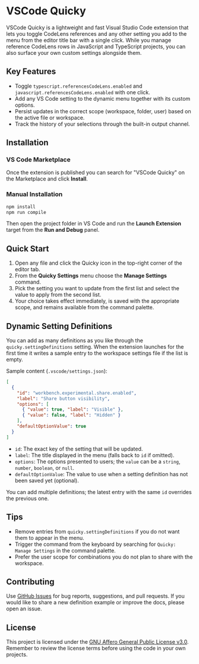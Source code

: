 # VSCode Quicky

VSCode Quicky is a lightweight and fast Visual Studio Code extension that lets you toggle CodeLens references and any other setting you add to the menu from the editor title bar with a single click. While you manage reference CodeLens rows in JavaScript and TypeScript projects, you can also surface your own custom settings alongside them.

## Key Features

- Toggle `typescript.referencesCodeLens.enabled` and `javascript.referencesCodeLens.enabled` with one click.
- Add any VS Code setting to the dynamic menu together with its custom options.
- Persist updates in the correct scope (workspace, folder, user) based on the active file or workspace.
- Track the history of your selections through the built-in output channel.

## Installation
### VS Code Marketplace
Once the extension is published you can search for "VSCode Quicky" on the Marketplace and click **Install**.

### Manual Installation
```bash
npm install
npm run compile
```

Then open the project folder in VS Code and run the **Launch Extension** target from the **Run and Debug** panel.

## Quick Start
1. Open any file and click the Quicky icon in the top-right corner of the editor tab.
2. From the **Quicky Settings** menu choose the **Manage Settings** command.
3. Pick the setting you want to update from the first list and select the value to apply from the second list.
4. Your choice takes effect immediately, is saved with the appropriate scope, and remains available from the command palette.

## Dynamic Setting Definitions
You can add as many definitions as you like through the `quicky.settingDefinitions` setting. When the extension launches for the first time it writes a sample entry to the workspace settings file if the list is empty.

Sample content (`.vscode/settings.json`):

```json
[
  {
    "id": "workbench.experimental.share.enabled",
    "label": "Share button visibility",
    "options": [
      { "value": true, "label": "Visible" },
      { "value": false, "label": "Hidden" }
    ],
    "defaultOptionValue": true
  }
]
```

- `id`: The exact key of the setting that will be updated.
- `label`: The title displayed in the menu (falls back to `id` if omitted).
- `options`: The options presented to users; the `value` can be a `string`, `number`, `boolean`, or `null`.
- `defaultOptionValue`: The value to use when a setting definition has not been saved yet (optional).

You can add multiple definitions; the latest entry with the same `id` overrides the previous one.

## Tips

- Remove entries from `quicky.settingDefinitions` if you do not want them to appear in the menu.
- Trigger the command from the keyboard by searching for `Quicky: Manage Settings` in the command palette.
- Prefer the user scope for combinations you do not plan to share with the workspace.

## Contributing
Use [GitHub Issues](https://github.com/yildirim/vscode-quicky/issues) for bug reports, suggestions, and pull requests. If you would like to share a new definition example or improve the docs, please open an issue.

## License
This project is licensed under the [GNU Affero General Public License v3.0](https://github.com/sourcebound/vscode-quicky/blob/HEAD/LICENSE).
Remember to review the license terms before using the code in your own projects.
